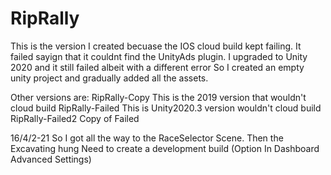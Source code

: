# RipRally


This is the version I created becuase the IOS cloud build kept failing.
It failed sayign that it couldnt find the UnityAds plugin.
I upgraded to Unity 2020 and it still failed albeit with a different error
So I created an empty unity project and gradually added all the assets.

Other versions are:
RipRally-Copy This is the 2019 version that wouldn't cloud build
RipRally-Failed This is Unity2020.3 version wouldn't cloud build
RipRally-Failed2 Copy of Failed

16/4/2-21
So I got all the way to the RaceSelector Scene. Then the Excavating hung
Need to create a development build (Option In Dashboard Advanced Settings)
